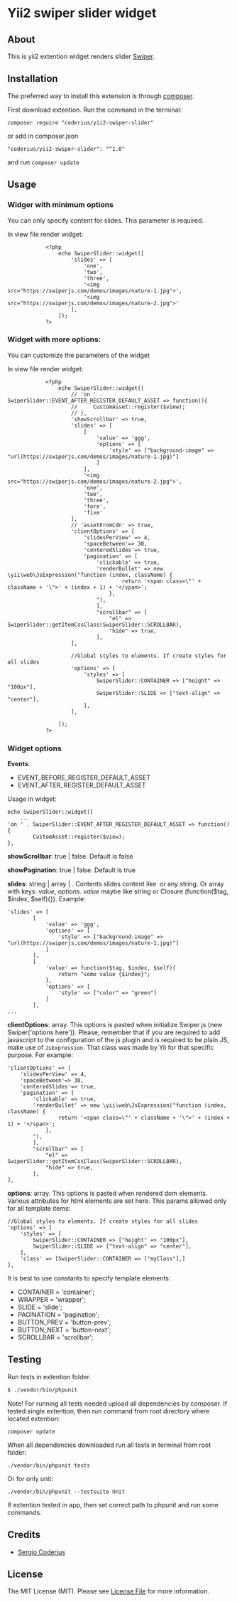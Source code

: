 # Yii2 swiper slider widget



## About
This is yii2 extention widget renders slider [Swiper](https://github.com/nolimits4web/swiper).

## Installation

The preferred way to install this extension is through [composer](http://getcomposer.org/download/).

First download extention. Run the command in the terminal:
```
composer require "coderius/yii2-swiper-slider"
```

or add in composer.json
```
"coderius/yii2-swiper-slider": "^1.0"
```
and run `composer update`

## Usage

### Widger with minimum options

You can only specify content for slides. This parameter is required.

In view file render widget:
```
            <?php
                echo SwiperSlider::widget([
                    'slides' => [
                        'one',
                        'two',
                        'three',
                        '<img src="https://swiperjs.com/demos/images/nature-1.jpg">',
                        '<img src="https://swiperjs.com/demos/images/nature-2.jpg">'
                    ],
                ]);
            ?>
```
### Widget with more options:

You can customize the parameters of the widget

In view file render widget:
```
            <?php
                echo SwiperSlider::widget([
                    // 'on ' . SwiperSlider::EVENT_AFTER_REGISTER_DEFAULT_ASSET => function(){
                    //     CustomAsset::register($view);
                    // },
                    'showScrollbar' => true,
                    'slides' => [
                        [
                            'value' => 'ggg',
                            'options' => [
                                'style' => ["background-image" => "url(https://swiperjs.com/demos/images/nature-1.jpg)"]
                            ]
                        ],
                        '<img src="https://swiperjs.com/demos/images/nature-2.jpg">',
                        'one',
                        'two',
                        'three',
                        'fore',
                        'five'
                    ],
                    // 'assetFromCdn' => true,
                    'clientOptions' => [
                        'slidesPerView' => 4,
                        'spaceBetween'=> 30,
                        'centeredSlides'=> true,
                        'pagination' => [
                            'clickable' => true,
                            'renderBullet' => new \yii\web\JsExpression("function (index, className) {
                                    return '<span class=\"' + className + '\">' + (index + 1) + '</span>';
                                },
                            "),
                            ],
                            "scrollbar" => [
                                "el" => SwiperSlider::getItemCssClass(SwiperSlider::SCROLLBAR),
                                "hide" => true,
                            ],
                    ],

                    //Global styles to elements. If create styles for all slides
                    'options' => [
                        'styles' => [
                            SwiperSlider::CONTAINER => ["height" => "100px"],
                            SwiperSlider::SLIDE => ["text-align" => "center"],
                        ],
                    ],
                        
                ]);
            ?>
```

### Widget options

__Events__:
* EVENT_BEFORE_REGISTER_DEFAULT_ASSET
* EVENT_AFTER_REGISTER_DEFAULT_ASSET

Usage in widget:
```
echo SwiperSlider::widget([
    ...
'on ' . SwiperSlider::EVENT_AFTER_REGISTER_DEFAULT_ASSET => function(){
        CustomAsset::register($view);
},
```
__showScrollbar__: true | false. Default is false

__showPagination__: true | false. Default is true

__slides__: string | array | . Contents slides content like <img> or any string. Or array with keys: *value*, *options*. *value* maybe like 
string or Closure (function($tag, $index, $self){}). Example:
```
'slides' => [
        [
            'value' => 'ggg',
            'options' => [
                'style' => ["background-image" => "url(https://swiperjs.com/demos/images/nature-1.jpg)"]
            ]
        ],
        [
            'value' => function($tag, $index, $self){
                return "some value {$index}";
            },
            'options' => [
                'style' => ["color" => "green"]
            ]
        ],
...
```
__clientOptions__: array. This options is pasted when initialize Swiper js (new Swiper('options here')).
Please, remember that if you are required to add javascript to the configuration of the js plugin and is required to be 
plain JS, make use of `JsExpression`. That class was made by Yii for that specific purpose. For example:
```
'clientOptions' => [
    'slidesPerView' => 4,
    'spaceBetween'=> 30,
    'centeredSlides'=> true,
    'pagination' => [
        'clickable' => true,
        'renderBullet' => new \yii\web\JsExpression("function (index, className) {
                return '<span class=\"' + className + '\">' + (index + 1) + '</span>';
            },
        "),
        ],
        "scrollbar" => [
            "el" => SwiperSlider::getItemCssClass(SwiperSlider::SCROLLBAR),
            "hide" => true,
        ],
],
```
__options__: array. This options is pasted when rendered dom elements. Various attributes for html elements are set here.
This params allowed only for all template items:
```
//Global styles to elements. If create styles for all slides
'options' => [
    'styles' => [
        SwiperSlider::CONTAINER => ["height" => "100px"],
        SwiperSlider::SLIDE => ["text-align" => "center"],
    ],
    'class' => [SwiperSlider::CONTAINER => ["myClass"],]
],

```

It is best to use constants to specify template elements:
* CONTAINER = 'container';
* WRAPPER = 'wrapper';
* SLIDE = 'slide';
* PAGINATION = 'pagination';
* BUTTON_PREV = 'button-prev';
* BUTTON_NEXT = 'button-next';
* SCROLLBAR = 'scrollbar';

## Testing

Run tests in extention folder.

```bash
$ ./vendor/bin/phpunit
```

Note! 
For running all tests needed upload all dependencies by composer. If tested single extention, then run command from root directory where located extention:
```
composer update
```

When all dependencies downloaded run all tests in terminal from root folder:
```
./vendor/bin/phpunit tests
```
Or for only unit:
```
./vendor/bin/phpunit --testsuite Unit
```

If extention tested in app, then set correct path to phpunit and run some commands.

## Credits

- [Sergio Coderius](https://github.com/coderius)

## License

The MIT License (MIT). Please see [License File](LICENSE.md) for more information.